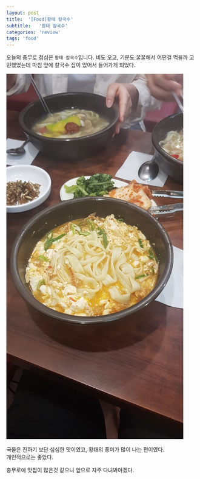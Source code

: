 ```yaml
---
layout: post
title:  '[Food]황태 칼국수'
subtitle:   '황태 칼국수'
categories: 'review'
tags: 'food'
---
```


오늘의 충무로 점심은 ``황태 칼국수``입니다. 비도 오고, 기분도 꿀꿀해서 어떤걸 먹을까 고민했었는데 마침 앞에 칼국수 집이 있어서 들어가게 되었다.

![](/assets/img/posts/2019-07-25-12-44-24.png)

국물은 진하기 보단 심심한 맛이였고, 황태의 풍미가 많이 나는 편이였다.  
개인적으로는 좋았다.

충무로에 맛집이 많은것 같으니 앞으로 자주 다녀봐야겠다.

